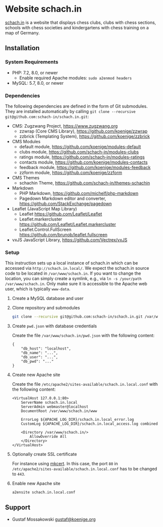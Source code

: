 # Website schach.in

[schach.in](https://schach.in/) is a website that displays chess clubs, clubs with chess sections,
schools with chess societies and kindergartens with chess training on a map of
Germany.

## Installation

### System Requirements

* PHP: 7.2, 8.0, or newer
  * Enable required Apache modules: `sudo a2enmod headers`
* MySQL: 5.7, 8.0, or newer

### Dependencies

The following dependencies are defined in the form of Git submodules. They are installed automatically by calling `git clone --recursive git@github.com:schach-in/schach.in.git`:

* CMS: Zugzwang Project, <https://www.zugzwang.org>
  * zzwrap (Core CMS Library), <https://github.com/koenige/zzwrap>
  * zzbrick (Templating System), <https://github.com/koenige/zzbrick>
* CMS Modules
  * default module, <https://github.com/koenige/modules-default>
  * clubs module, <https://github.com/schach-in/modules-clubs>
  * ratings module, <https://github.com/schach-in/modules-ratings>
  * contacts module, <https://github.com/koenige/modules-contacts>
  * feedback module, <https://github.com/koenige/modules-feedback>
  * zzform module, <https://github.com/koenige/zzform>
* CMS Themes
  * schachin Theme, <https://github.com/schach-in/themes-schachin>
* Markdown
  * PHP Markdown, <https://github.com/michelf/php-markdown>
  * Pagedown Markdown editor and converter, <https://github.com/StackExchange/pagedown>
* Leaflet (JavaScript Map Library)
  * Leaflet <https://github.com/Leaflet/Leaflet>
  * Leaflet.markercluster <https://github.com/Leaflet/Leaflet.markercluster>
  * Leaflet.Control.FullScreen <https://github.com/brunob/leaflet.fullscreen>
* vxJS JavaScript Library, <https://github.com/Vectrex/vxJS>

### Setup

This instruction sets up a local instance of schach.in which can be accessed via `http://schach.in.local/`. We expect the schach.in source code to be located in `/var/www/schach.in`. If you want to change the location, you can simply create a symlink, e.g., via `ln -s /your/path /var/www/schach.in`. Only make sure it is accessible to the Apache web user, which is typically `www-data`.

1.  Create a MySQL database and user

1.  Clone repository and submodules

    ```sh
    git clone --recursive git@github.com:schach-in/schach.in.git /var/www/schach.in
    ```

1.  Create `pwd.json` with database credentials

    Create the file `/var/www/schach.in/pwd.json` with the following content:

    ```
    {
        "db_host": "localhost",
        "db_name": "...",
        "db_user": "...",
        "db_pwd": "..."
    }
    ```

1.  Create new Apache site

    Create the file `/etc/apache2/sites-available/schach.in.local.conf` with the following content:

    ```
    <VirtualHost 127.0.0.1:80>
        ServerName schach.in.local
        ServerAdmin webmaster@localhost
        DocumentRoot /var/www/schach.in/www

        ErrorLog ${APACHE_LOG_DIR}/schach.in.local_error.log
        CustomLog ${APACHE_LOG_DIR}/schach.in.local_access.log combined

        <Directory /var/www/schach.in/>
            AllowOverride All
        </Directory>
    </VirtualHost>
    ```

1.  Optionally create SSL certificate

    For instance using [mkcert](https://github.com/FiloSottile/mkcert). In this case, the port `80` in `/etc/apache2/sites-available/schach.in.local.conf` has to be changed to `443`.

1.  Enable new Apache site

    ```sh
    a2ensite schach.in.local.conf
    ```

## Support

* Gustaf Mossakowski <gustaf@koenige.org>
